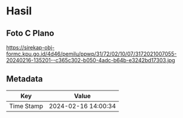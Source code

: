 # Hasil

## Foto C Plano

https://sirekap-obj-formc.kpu.go.id/4d46/pemilu/ppwp/31/72/02/10/07/3172021007055-20240216-135201--c365c302-b050-4adc-b64b-e3242bd17303.jpg


## Metadata

| Key        | Value               |
| ---------- | ------------------- |
| Time Stamp | 2024-02-16 14:00:34 |



